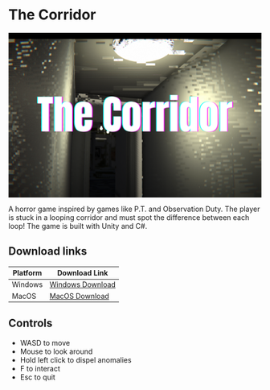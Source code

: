 # The Corridor

<img src="https://github.com/Andrew32A/the-corridor/blob/main/Images/the-corridor-logo.png" align="center">

A horror game inspired by games like P.T. and Observation Duty. The player is stuck in a looping corridor and must spot the difference between each loop! The game is built with Unity and C#.

## Download links

| Platform | Download Link                                                                                            |
| -------- | -------------------------------------------------------------------------------------------------------- |
| Windows  | [Windows Download](https://drive.google.com/drive/folders/1ZLiObFd-oL3ML1EVsuv1IzbuG7zyg_6i?usp=sharing) |
| MacOS    | [MacOS Download](https://drive.google.com/drive/folders/1xlCW1UAZfPec0wvUcRY2Jtm_XCgMRGR2?usp=sharing)   |

## Controls

- WASD to move
- Mouse to look around
- Hold left click to dispel anomalies
- F to interact
- Esc to quit

<!-- <details>
<summary>Screenshots</summary>
<img src="https://github.com/Andrew32A/the-corridor/blob/main/Images/screenshot1.png" align="center">
</details> -->

<!-- ## Todo

- Ambient sound, music, and sound effects
- Main menu (Start, Options, Quit)
- Settings menu (Resolution, Fullscreen, Volume, Keybinds, etc.)
- Build proper story/plot (Reason why the player is here and why things are happening) -->
